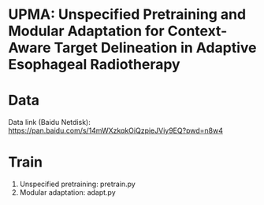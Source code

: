 # UPMA: Unspecified Pretraining and Modular Adaptation for Context-Aware Target Delineation in Adaptive Esophageal Radiotherapy

# Data
Data link (Baidu Netdisk): https://pan.baidu.com/s/14mWXzkqkOiQzpieJViy9EQ?pwd=n8w4

# Train
1. Unspecified pretraining: pretrain.py
2. Modular adaptation: adapt.py
